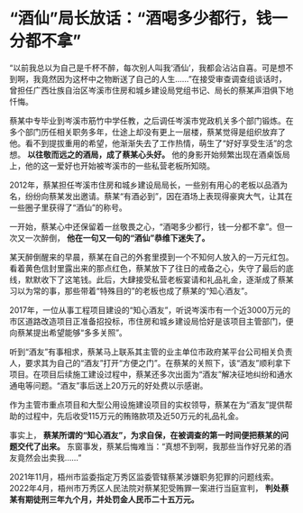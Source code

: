 # “酒仙”局长放话：“酒喝多少都行，钱一分都不拿”

“以前我总以为自己是千杯不醉，每次别人叫我‘酒仙’，我都会沾沾自喜。可是想不到啊，我竟然因为这杯中之物断送了自己的人生……”在接受审查调查组谈话时，曾担任广西壮族自治区岑溪市住房和城乡建设局党组书记、局长的蔡某声泪俱下地忏悔。

蔡某中专毕业到岑溪市筋竹中学任教，之后调任岑溪市党政机关多个部门锻炼。在多个部门历任相关职务多年，仕途上却没有更上一层楼，蔡某觉得是组织放弃了他。看不到提拔重用的希望，他渐渐失去了工作热情，萌生了“好好享受生活”的念想。
**以往敬而远之的酒局，成了蔡某心头好。** 他的身影开始频繁出现在酒桌饭局上，他的这一爱好也开始被岑溪市的一些私营老板所知晓。

2012年，蔡某担任岑溪市住房和城乡建设局局长，一些别有用心的老板以品酒为名，纷纷向蔡某发出邀请。蔡某“有酒必到”，因在酒场上表现得豪爽大气，让其在一些圈子里获得了“酒仙”的称号。

一开始，蔡某心中还保留着一丝敬畏之心，“酒喝多少都行，钱一分都不拿”。但一次又一次醉倒， **他在一句又一句的“酒仙”恭维下迷失了。**

某天醉倒醒来的早晨，蔡某在自己的外套里摸到一个不知何人放入的一万元红包。看着黄色信封里露出来的那点红色，蔡某放下了往日的戒备之心，失守了最后的底线，默默收下了这笔钱。此后，大肆接受私营老板宴请和礼品礼金，逐渐成了蔡某习以为常的事，那些带着“特殊目的”的老板也成了蔡某的“知心酒友”。

2017年，一位从事工程项目建设的“知心酒友”，听说岑溪市有一个近3000万元的市区道路改造项目正准备招投标，市住房和城乡建设局恰好是该项目主管部门，便向蔡某提出希望能够“多多关照”。

听到“酒友”有事相求，蔡某马上联系其主管的业主单位市政府某平台公司相关负责人，要求其为自己的“酒友”打开“方便之门”。在蔡某的关照下，该“酒友”顺利拿下项目。在项目后续施工建设过程中，蔡某还多次出面为“酒友”解决征地纠纷和通水通电等问题。“酒友”事后送上20万元的好处费以示感谢。

作为主管市重点项目和大型公用设施建设项目的实权领导，蔡某在为“酒友”提供帮助的过程中，先后收受115万元的贿赂款项及近50万元的礼品礼金。

事实上， **蔡某所谓的“知心酒友”，为求自保，在被调查的第一时间便把蔡某的问题交代了出来。**
东窗事发，蔡某后悔难当：“真想不到啊，我那些当作好兄弟的酒友竟然会出卖我……”

2021年11月，梧州市监委指定万秀区监委管辖蔡某涉嫌职务犯罪的问题线索。2022年4月，梧州市万秀区人民法院对蔡某犯受贿罪一案进行当庭宣判，
**判处蔡某有期徒刑三年九个月，并处罚金人民币二十五万元。**

